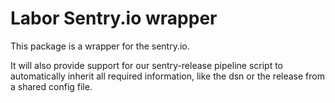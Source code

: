 # Labor Sentry.io wrapper
This package is a wrapper for the sentry.io.

It will also provide support for our sentry-release pipeline script to automatically
inherit all required information, like the dsn or the release from a shared config file.